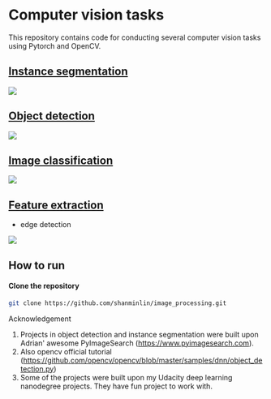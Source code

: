 # Computer vision tasks
This repository contains code for conducting several computer vision tasks using Pytorch and OpenCV.

## [Instance segmentation](https://github.com/shanminlin/image_processing/tree/master/instance_segmentation)
<img src='instance_segmentation/animation/car1_detection.gif'>

## [Object detection](https://github.com/shanminlin/image_processing/tree/master/object_detection)
<img src='object_detection/output_images/image_detection_2.jpg'>

## [Image classification](https://github.com/shanminlin/image_processing/tree/master/image_classification)
<img src='image_classification/custom_dataset/pretrained_model/output_images/dog.png'>

## [Feature extraction](https://github.com/shanminlin/image_processing/tree/master/feature_extraction)
- edge detection
<img src='feature_extraction/output_images/edges.png'>

## How to run 
#### Clone the repository
```bash
git clone https://github.com/shanminlin/image_processing.git
```

Acknowledgement
1. Projects in object detection and instance segmentation were built upon Adrian' awesome PyImageSearch (https://www.pyimagesearch.com).
2. Also opencv official tutorial (https://github.com/opencv/opencv/blob/master/samples/dnn/object_detection.py)
3. Some of the projects were built upon my Udacity deep learning nanodegree projects. They have fun project to work with.
